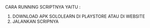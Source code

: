 CARA RUNNING SCRIPTNYA YAITU :
1. DOWNLOAD APK SOLOLEARN DI PLAYSTORE ATAU DI WEBSITE
2. JALANKAN SCRIPNYA 
